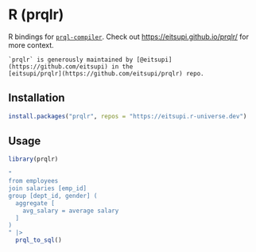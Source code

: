 # R (prqlr)

R bindings for [`prql-compiler`](https://github.com/PRQL/prql/).
Check out <https://eitsupi.github.io/prqlr/> for more context.

```admonish note
`prqlr` is generously maintained by [@eitsupi](https://github.com/eitsupi) in the
[eitsupi/prqlr](https://github.com/eitsupi/prqlr) repo.
```

## Installation

```r
install.packages("prqlr", repos = "https://eitsupi.r-universe.dev")
```

## Usage

```r
library(prqlr)

"
from employees
join salaries [emp_id]
group [dept_id, gender] (
  aggregate [
    avg_salary = average salary
  ]
)
" |>
  prql_to_sql()
```
